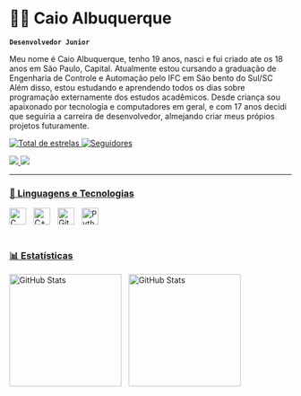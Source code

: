 # 🧑‍💻 Caio Albuquerque

**`Desenvolvedor Junior`**

Meu nome é Caio Albuquerque, tenho 19 anos, nasci e fui criado ate os 18 anos em São Paulo, Capital.
Atualmente estou cursando a graduação de Engenharia de Controle e Automação pelo IFC em São bento do Sul/SC
Além disso, estou estudando e aprendendo todos os dias sobre programação externamente dos estudos acadêmicos.
Desde criança sou apaixonado por tecnologia e computadores em geral, e com 17 anos decidi que seguiria a carreira de desenvolvedor, almejando criar meus própios projetos futuramente.

<p align="left">
    </a> 
    <a href="https://github.com/CaranguejoEngineer?tab=repositories&sort=stargazers">
        <img 
            alt="Total de estrelas" 
            title="Total de estrelas GitHub" 
            src="https://custom-icon-badges.demolab.com/github/stars/CaranguejoEngineer?color=55960c&style=for-the-badge&labelColor=488207&logo=star&label=estrelas"
        />
    </a>
    <a href="https://github.com/CaranguejoEngineer?tab=followers">
        <img 
            alt="Seguidores" 
            title="Me siga no GitHub" 
            src="https://custom-icon-badges.demolab.com/github/followers/CaranguejoEngineer?color=236ad3&labelColor=1155ba&style=for-the-badge&logo=github&label=Seguidores&logoColor=white"
        />
    </a>
</p>
    </a>
    <a href="https://custom-icon-badges.demolab.com/badge/-hermione@spew.co.uk-red?style=for-the-badge&logo=mention&logoColor=white">
    <img
        src="https://custom-icon-badges.demolab.com/badge/albuquerque.caio2@gmail.com-purple?style=for-the-badge&logo=mention&logoColor=white">
    <a href="https://custom-icon-badges.demolab.com/badge/custom-badge-blue.svg?logo=paintbrush&logoColor=white">
    <img
        src="https://custom-icon-badges.demolab.com/badge/pdecaranguejo-red.svg?logo=discordlogo123&logoColor=white">

---

### 🤖 Linguagens e Tecnologias

<img 
    align="left" 
    alt="C" 
    title="C"
    width="30px" 
    style="padding-right: 10px;" 
    src="https://cdn.jsdelivr.net/gh/devicons/devicon@latest/icons/c/c-original.svg"
/>
<img 
    align="left" 
    alt="C++" 
    title="C++"
    width="30px" 
    style="padding-right: 10px;" 
    src="https://cdn.jsdelivr.net/gh/devicons/devicon@latest/icons/cplusplus/cplusplus-original.svg"
/>
<img 
    align="left" 
    alt="Git" 
    title="Git"
    width="30px" 
    style="padding-right: 10px;" 
    src="https://cdn.jsdelivr.net/gh/devicons/devicon@latest/icons/git/git-original.svg" 
/>
<img 
    align="left" 
    alt="Python" 
    title="Python"
    width="30px" 
    style="padding-right: 10px;" 
    src="https://cdn.jsdelivr.net/gh/devicons/devicon@latest/icons/python/python-original.svg" 
/>

<br/>
<br/>
<br/>

### 📊 Estatísticas

<p>
  <img 
    align="left" 
    alt="GitHub Stats" 
    height="200" 
    style="padding-right: 10px;" 
    src="https://github-readme-stats.vercel.app/api?username=CaranguejoEngineer&show_icons=true&theme=tokyonight&include_all_commits=true&locale=pt-br" 
  />
  
<img 
      align="left" 
      alt="GitHub Stats" 
      height="200" 
      src="https://github-readme-stats.vercel.app/api/top-langs/?username=CaranguejoEngineer&theme=tokyonight&layout=compact&custom_title=Tecnologias&langs_count=9" 
  />
</p>
 
